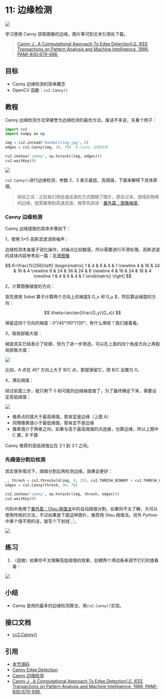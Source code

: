 # 11: 边缘检测

![](https://cos.codec.wang/cv2_canny_edge_detection_threshold.jpg)

学习使用 Canny 获取图像的边缘。图片等可到文末引用处下载。

> [Canny J . A Computational Approach To Edge Detection\[J\]. IEEE Transactions on Pattern Analysis and Machine Intelligence, 1986, PAMI-8\(6\):679-698.](https://www.computer.org/cms/Computer.org/Transactions%20Home%20Pages/TPAMI/PDFs/top_ten_6.pdf)

## 目标

- Canny 边缘检测的简单概念
- OpenCV 函数：`cv2.Canny()`

## 教程

Canny 边缘检测方法常被誉为边缘检测的最优方法，废话不多说，先看个例子：

```python
import cv2
import numpy as np

img = cv2.imread('handwriting.jpg', 0)
edges = cv2.Canny(img, 30, 70)  # canny 边缘检测

cv2.imshow('canny', np.hstack((img, edges)))
cv2.waitKey(0)
```

![](https://cos.codec.wang/cv2_canny_edge_detection.jpg)

`cv2.Canny()`进行边缘检测，参数 2、3 表示最低、高阈值，下面来解释下具体原理。

> 经验之谈：之前我们用低通滤波的方式模糊了图片，那反过来，想得到物体的边缘，就需要用到高通滤波。推荐先阅读：[番外篇：图像梯度](./extra-09-image-gradients.md)。

### Canny 边缘检测

Canny 边缘提取的具体步骤如下：

1，使用 5×5 高斯滤波消除噪声：

边缘检测本身属于锐化操作，对噪点比较敏感，所以需要进行平滑处理。高斯滤波的具体内容参考前一篇：[平滑图像](./10-smoothing-images.md)

$$
K=\frac{1}{256}\left[
 \begin{matrix}
   1 & 4 & 6 & 4 & 1 \newline
   4 & 16 & 24 & 16 & 4  \newline
   6 & 24 & 36 & 24 & 6  \newline
   4 & 16 & 24 & 16 & 4  \newline
   1 & 4 & 6 & 4 & 1
  \end{matrix}
  \right]
$$

2，计算图像梯度的方向：

首先使用 Sobel 算子计算两个方向上的梯度$ G_x $和$ G_y $，然后算出梯度的方向：

$$
\theta=\arctan(\frac{G_y}{G_x})
$$

保留这四个方向的梯度：0°/45°/90°/135°，有什么用呢？我们接着看。

3，取局部极大值：

梯度其实已经表示了轮廓，但为了进一步筛选，可以在上面的四个角度方向上再取局部极大值：

![](https://cos.codec.wang/cv2_understand_canny_direction.jpg)

比如，A 点在 45° 方向上大于 B/C 点，那就保留它，把 B/C 设置为 0。

4，滞后阈值：

经过前面三步，就只剩下 0 和可能的边缘梯度值了，为了最终确定下来，需要设定高低阈值：

![](https://cos.codec.wang/cv2_understand_canny_max_min_val.jpg)

- 像素点的值大于最高阈值，那肯定是边缘（上图 A）
- 同理像素值小于最低阈值，那肯定不是边缘
- 像素值介于两者之间，如果与高于最高阈值的点连接，也算边缘，所以上图中 C 算，B 不算

Canny 推荐的高低阈值比在 2:1 到 3:1 之间。

### 先阈值分割后检测

其实很多情况下，阈值分割后再检测边缘，效果会更好：

```python
_, thresh = cv2.threshold(img, 0, 255, cv2.THRESH_BINARY + cv2.THRESH_OTSU)
edges = cv2.Canny(thresh, 30, 70)

cv2.imshow('canny', np.hstack((img, thresh, edges)))
cv2.waitKey(0)
```

代码中我用了[番外篇：Otsu 阈值法](../start/extra-04-otsu-thresholding)中的自动阈值分割，如果你不太了解，大可以使用传统的方法，不过如果是下面这种图片，推荐用 Otsu 阈值法。另外 Python 中某个值不用的话，就写个下划线'\_'。

![](https://cos.codec.wang/cv2_canny_edge_detection_threshold.jpg)

## 练习

1. （选做）如果你不太理解高低阈值的效果，创建两个滑动条来调节它们的值看看：

![](https://cos.codec.wang/cv2_trackbar_maxval_minval_canny.gif)

## 小结

- Canny 是用的最多的边缘检测算法，用`cv2.Canny()`实现。

## 接口文档

- [cv2.Canny\(\)](https://docs.opencv.org/4.0.0/dd/d1a/group__imgproc__feature.html#ga04723e007ed888ddf11d9ba04e2232de)

## 引用

- [本节源码](https://github.com/codecwang/OpenCV-Python-Tutorial/tree/master/11-Edge-Detection)
- [Canny Edge Detection](http://opencv-python-tutroals.readthedocs.io/en/latest/py_tutorials/py_imgproc/py_canny/py_canny.html)
- [Canny 边缘检测](http://www.opencv.org.cn/opencvdoc/2.3.2/html/doc/tutorials/imgproc/imgtrans/canny_detector/canny_detector.html)
- [Canny J . A Computational Approach To Edge Detection\[J\]. IEEE Transactions on Pattern Analysis and Machine Intelligence, 1986, PAMI-8\(6\):679-698.](https://www.computer.org/cms/Computer.org/Transactions%20Home%20Pages/TPAMI/PDFs/top_ten_6.pdf)
